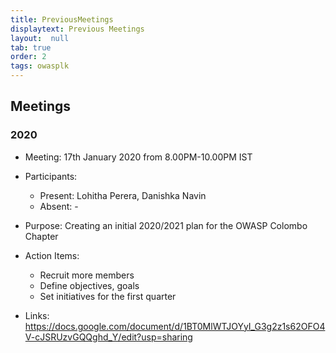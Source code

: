 ```yaml
---
title: PreviousMeetings
displaytext: Previous Meetings
layout:  null
tab: true
order: 2
tags: owasplk 
---
```


## Meetings
### 2020


* Meeting: 17th January 2020 from 8.00PM-10.00PM IST 
* Participants:
  *  Present: Lohitha Perera, Danishka Navin
  *  Absent: -

* Purpose: Creating an initial 2020/2021 plan for the OWASP Colombo Chapter


* Action Items:
  * Recruit more members
  * Define objectives, goals
  * Set initiatives for the first quarter  

* Links: https://docs.google.com/document/d/1BT0MlWTJOYyI_G3g2z1s62OFO4V-cJSRUzvGQQghd_Y/edit?usp=sharing
